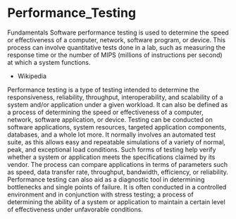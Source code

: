 # Performance_Testing

Fundamentals
Software performance testing is used to determine the speed or effectiveness of a computer, network, software program, or device. This process can involve quantitative tests done in a lab, such as measuring the response time or the number of MIPS (millions of instructions per second) at which a system functions.
- Wikipedia

Performance testing is a type of testing intended to determine the responsiveness, reliability, throughput, interoperability, and scalability of a system and/or application under a given workload. It can also be defined as a process of determining the speed or effectiveness of a computer, network, software application, or device. Testing can be conducted on software applications, system resources, targeted application components, databases, and a whole lot more. It normally involves an automated test suite, as this allows easy and repeatable simulations of a variety of normal, peak, and exceptional load conditions. Such forms of testing help verify whether a system or application meets the specifications claimed by its vendor. The process can compare applications in terms of parameters such as speed, data transfer rate, throughput, bandwidth, efficiency, or reliability. Performance testing can also aid as a diagnostic tool in determining bottlenecks and single points of failure. It is often conducted in a controlled environment and in conjunction with stress testing; a process of determining the ability of a system or application to maintain a certain level of effectiveness under unfavorable conditions.
